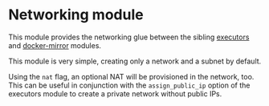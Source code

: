 # Networking module

This module provides the networking glue between the sibling [executors](https://registry.terraform.io/modules/sourcegraph/executors/aws/3.42.0/submodules/executors) and [docker-mirror](https://registry.terraform.io/modules/sourcegraph/executors/aws/3.42.0/submodules/docker-mirror) modules.

This module is very simple, creating only a network and a subnet by default.

Using the `nat` flag, an optional NAT will be provisioned in the network, too. This can be useful in conjunction with the `assign_public_ip` option of the executors module to create a private network without public IPs.
